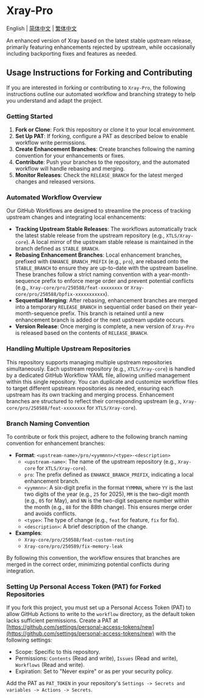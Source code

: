 # Xray-Pro

English | [简体中文](README_zh-Hans.md) | [繁体中文](README_zh-Hant.md)

An enhanced version of Xray based on the latest stable upstream release, primarily featuring enhancements rejected by upstream, while occasionally including backporting fixes and features as needed.

## Usage Instructions for Forking and Contributing

If you are interested in forking or contributing to `Xray-Pro`, the following instructions outline our automated workflow and branching strategy to help you understand and adapt the project.

### Getting Started

1. **Fork or Clone**: Fork this repository or clone it to your local environment.
2. **Set Up PAT**: If forking, configure a PAT as described below to enable workflow write permissions.
3. **Create Enhancement Branches**: Create branches following the naming convention for your enhancements or fixes.
4. **Contribute**: Push your branches to the repository, and the automated workflow will handle rebasing and merging.
5. **Monitor Releases**: Check the `RELEASE_BRANCH` for the latest merged changes and released versions.

### Automated Workflow Overview

Our GitHub Workflows are designed to streamline the process of tracking upstream changes and integrating local enhancements:

- **Tracking Upstream Stable Releases**: The workflows automatically track the latest stable release from the upstream repository (e.g., `XTLS/Xray-core`). A local mirror of the upstream stable release is maintained in the branch defined as `STABLE_BRANCH`.
- **Rebasing Enhancement Branches**: Local enhancement branches, prefixed with `ENHANCE_BRANCH_PREFIX` (e.g., `pro`), are rebased onto the `STABLE_BRANCH` to ensure they are up-to-date with the upstream baseline. These branches follow a strict naming convention with a year-month-sequence prefix to enforce merge order and prevent potential conflicts (e.g., `Xray-core/pro/250588/feat-xxxxxxxx` or `Xray-core/pro/250588/bpfix-xxxxxxxxxxx`).
- **Sequential Merging**: After rebasing, enhancement branches are merged into a temporary `RELEASE_BRANCH` in sequential order based on their year-month-sequence prefix. This branch is retained until a new enhancement branch is added or the next upstream update occurs.
- **Version Release**: Once merging is complete, a new version of `Xray-Pro` is released based on the contents of `RELEASE_BRANCH`.

### Handling Multiple Upstream Repositories

This repository supports managing multiple upstream repositories simultaneously. Each upstream repository (e.g., `XTLS/Xray-core`) is handled by a dedicated GitHub Workflow YAML file, allowing unified management within this single repository. You can duplicate and customize workflow files to target different upstream repositories as needed, ensuring each upstream has its own tracking and merging process. Enhancement branches are structured to reflect their corresponding upstream (e.g., `Xray-core/pro/250588/feat-xxxxxxxx` for `XTLS/Xray-core`).

### Branch Naming Convention

To contribute or fork this project, adhere to the following branch naming convention for enhancement branches:

- **Format**: `<upstream-name>/pro/<yymmnn>/<type>-<description>`
  - `<upstream-name>`: The name of the upstream repository (e.g., `Xray-core` for `XTLS/Xray-core`).
  - `pro`: The prefix defined as `ENHANCE_BRANCH_PREFIX`, indicating a local enhancement branch.
  - `<yymmnn>`: A six-digit prefix in the format `YYMMNN`, where `YY` is the last two digits of the year (e.g., `25` for 2025), `MM` is the two-digit month (e.g., `05` for May), and `NN` is the two-digit sequence number within the month (e.g., `88` for the 88th change). This ensures merge order and avoids conflicts.
  - `<type>`: The type of change (e.g., `feat` for feature, `fix` for fix).
  - `<description>`: A brief description of the change.
- **Examples**:
  - `Xray-core/pro/250588/feat-custom-routing`
  - `Xray-core/pro/250589/fix-memory-leak`

By following this convention, the workflow ensures that branches are merged in the correct order, minimizing potential conflicts during integration.

### Setting Up Personal Access Token (PAT) for Forked Repositories

If you fork this project, you must set up a Personal Access Token (PAT) to allow GitHub Actions to write to the `workflow` directory, as the default token lacks sufficient permissions. Create a PAT at [https://github.com/settings/personal-access-tokens/new](https://github.com/settings/personal-access-tokens/new) with the following settings:

- Scope: Specific to this repository.
- Permissions: `Contents` (Read and write), `Issues` (Read and write), `Workflows` (Read and write).
- Expiration: Set to "Never expire" or as per your security policy.

Add the PAT as `PAT_TOKEN` in your repository's `Settings -> Secrets and variables -> Actions -> Secrets`.

